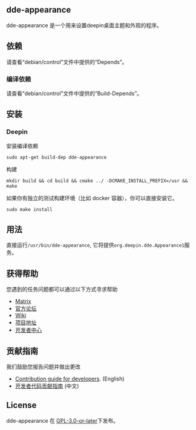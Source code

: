 ## dde-appearance
dde-appearance 是一个用来设置deepin桌面主题和外观的程序。

## 依赖
请查看“debian/control”文件中提供的“Depends”。

### 编译依赖
请查看“debian/control”文件中提供的“Build-Depends”。

## 安装

### Deepin

安装编译依赖

```shell
sudo apt-get build-dep dde-appearance
```

构建

```shell
mkdir build && cd build && cmake ../ -DCMAKE_INSTALL_PREFIX=/usr && make
```

如果你有独立的测试构建环境（比如 docker 容器），你可以直接安装它。

```shell
sudo make install
```

## 用法
直接运行`/usr/bin/dde-appearance`, 它将提供`org.deepin.dde.Appearance1`服务。

## 获得帮助

您遇到的任务问题都可以通过以下方式寻求帮助

* [Matrix](https://matrix.to/#/#deepin-community:matrix.org)
* [官方论坛](https://bbs.deepin.org/)
* [Wiki](https://wiki.deepin.org/)
* [项目地址](https://github.com/linuxdeepin/dde-session)
* [开发者中心](https://github.com/linuxdeepin/developer-center/issues)

## 贡献指南

我们鼓励您报告问题并做出更改

* [Contribution guide for developers](https://github.com/linuxdeepin/developer-center/wiki/Contribution-Guidelines-for-Developers-en). (English)
* [开发者代码贡献指南](https://github.com/linuxdeepin/developer-center/wiki/Contribution-Guidelines-for-Developers) (中文)

## License

dde-appearance 在 [GPL-3.0-or-later](LICENSE)下发布。
